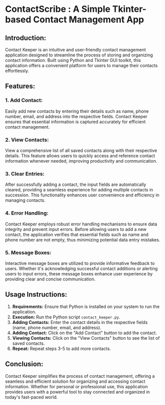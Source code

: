 # ContactScribe : A Simple Tkinter-based Contact Management App

## Introduction:
Contact Keeper is an intuitive and user-friendly contact management application designed to streamline the process of storing and organizing contact information. Built using Python and Tkinter GUI toolkit, this application offers a convenient platform for users to manage their contacts effortlessly.

## Features:
### 1. Add Contact:
Easily add new contacts by entering their details such as name, phone number, email, and address into the respective fields. Contact Keeper ensures that essential information is captured accurately for efficient contact management.

### 2. View Contacts:
View a comprehensive list of all saved contacts along with their respective details. This feature allows users to quickly access and reference contact information whenever needed, improving productivity and communication.

### 3. Clear Entries:
After successfully adding a contact, the input fields are automatically cleared, providing a seamless experience for adding multiple contacts in succession. This functionality enhances user convenience and efficiency in managing contacts.

### 4. Error Handling:
Contact Keeper employs robust error handling mechanisms to ensure data integrity and prevent input errors. Before allowing users to add a new contact, the application verifies that essential fields such as name and phone number are not empty, thus minimizing potential data entry mistakes.

### 5. Message Boxes:
Interactive message boxes are utilized to provide informative feedback to users. Whether it's acknowledging successful contact additions or alerting users to input errors, these message boxes enhance user experience by providing clear and concise communication.

## Usage Instructions:
1. **Requirements:** Ensure that Python is installed on your system to run the application.
2. **Execution:** Run the Python script `contact_keeper.py`.
3. **Adding Contacts:** Enter the contact details in the respective fields (name, phone number, email, and address).
4. **Adding Contact:** Click on the "Add Contact" button to add the contact.
5. **Viewing Contacts:** Click on the "View Contacts" button to see the list of saved contacts.
6. **Repeat:** Repeat steps 3-5 to add more contacts.

## Conclusion:
Contact Keeper simplifies the process of contact management, offering a seamless and efficient solution for organizing and accessing contact information. Whether for personal or professional use, this application provides users with a powerful tool to stay connected and organized in today's fast-paced world.
